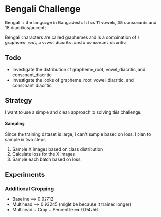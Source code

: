# Bengali Challenge

Bengali is the language in Bangladesh. It has 11 vowels, 38 consonants and 18 diacritics/accents.

Bengali characters are called graphemes and is a combination of a grapheme_root, a vowel_diacritic, and a consonant_diacritic

## Todo
- Investigate the distribution of grapheme_root, vowel_diacritic, and consonant_diacritic
- Investigate the looks of grapheme_root, vowel_diacritic, and consonant_diacritic

## Strategy

I want to use a simple and clean approach to solving this challenge.

#### Sampling

Since the training dataset is large, I can't sample based on loss. I plan to sample in two steps:
1. Sample X images based on class distribution
2. Calculate loss for the X images
3. Sample each batch based on loss

## Experiments

### Additional Cropping
- Baseline ==> 0.92712
- Multihead ==> 0.93245 (might be because it trained longer)
- Multihead + Crop + Percentile ==> 0.94756
